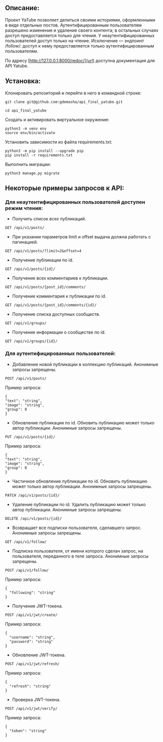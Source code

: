 ## Описание:

Проект YaTube позволяет делиться своими историями, оформленными в виде отдельных постов. Аутентифицированным пользователям разрешено изменение и удаление своего контента; в остальных случаях доступ предоставляется только для чтения. У неаутентифицированных пользователей доступ только на чтение. Исключение — эндпоинт /follow/: доступ к нему предоставляется только аутентифицированным пользователям.

По адресу [http://127.0.0.1:8000/redoc/](url) доступна документация для API Yatube.

## Установка:

Клонировать репозиторий и перейти в него в командной строке:
```
git clone git@github.com:gdemasha/api_final_yatube.git
```
```
cd api_final_yatube
```
Cоздать и активировать виртуальное окружение:
```
python3 -m venv env
source env/bin/activate
```
Установить зависимости из файла requirements.txt:
```
python3 -m pip install --upgrade pip
pip install -r requirements.txt
```
Выполнить миграции:
```
python3 manage.py migrate
```

## Некоторые примеры запросов к API:

### Для неаутентифицированных пользователей доступен режим чтения:

- Получить список всех публикаций.
```
GET /api/v1/posts/
```
- При указании параметров limit и offset выдача должна работать с пагинацией.
```
GET /api/v1/posts/?limit=2&offset=4
```
- Получение публикации по id.
```
GET /api/v1/posts/{id}/
```
- Получение всех комментариев к публикации.
```
GET /api/v1/posts/{post_id}/comments/
```
- Получение комментария к публикации по id.
```
GET /api/v1/posts/{post_id}/comments/{id}/
```
- Получение списка доступных сообществ.
```
GET /api/v1/groups/
```
- Получение информации о сообществе по id.
```
GET /api/v1/groups/{id}/
```

### Для аутентифицированных пользователей:

- Добавление новой публикации в коллекцию публикаций. Анонимные запросы запрещены.
```
POST /api/v1/posts/
```
Пример запроса:
```
{
"text": "string",
"image": "string",
"group": 0
}
```
- Обновление публикации по id. Обновить публикацию может только автор публикации. Анонимные запросы запрещены.
```
PUT /api/v1/posts/{id}/
```
Пример запроса:
```
{
"text": "string",
"image": "string",
"group": 0
}
```
- Частичное обновление публикации по id. Обновить публикацию может только автор публикации. Анонимные запросы запрещены.
```
PATCH /api/v1/posts/{id}/
```
- Удаление публикации по id. Удалить публикацию может только автор публикации. Анонимные запросы запрещены.
```
DELETE /api/v1/posts/{id}/
```
- Возвращает все подписки пользователя, сделавшего запрос. Анонимные запросы запрещены.
```
GET /api/v1/follow/
```
- Подписка пользователя, от имени которого сделан запрос, на пользователя, переданного в теле запроса. Анонимные запросы запрещены.
```
POST /api/v1/follow/
```
Пример запроса:
```
{
  "following": "string"
}
```
- Получение JWT-токена.
```
POST /api/v1/jwt/create/
```
Пример запроса:
```
{
  "username": "string",
  "password": "string"
}
```
- Обновление JWT-токена.
```
POST /api/v1/jwt/refresh/
```
Пример запроса:
```
{
  "refresh": "string"
}
```
- Проверка JWT-токена.
```
POST /api/v1/jwt/verify/
```
Пример запроса:
```
{
  "token": "string"
}
```
